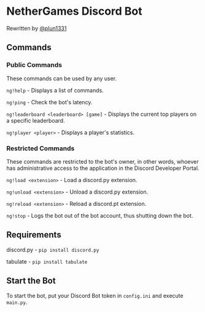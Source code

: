 # NetherGames Discord Bot

Rewritten by [@plun1331](https://plun1331.github.io)

## Commands

### Public Commands

These commands can be used by any user.

`ng!help` - Displays a list of commands.

`ng!ping` - Check the bot's latency.

`ng!leaderboard <leaderboard> [game]` - Displays the current top players on a specific leaderboard.

`ng!player <player>` - Displays a player's statistics.

### Restricted Commands

These commands are restricted to the bot's owner, in other words, whoever has administrative access to the application in the Discord Developer Portal.

`ng!load <extension>` - Load a discord.py extension.

`ng!unload <extension>` - Unload a discord.py extension.

`ng!reload <extension>` - Reload a discord.pt extension.

`ng!stop` - Logs the bot out of the bot account, thus shutting down the bot.

## Requirements

discord.py - `pip install discord.py`

tabulate - `pip install tabulate`

## Start the Bot

To start the bot, put your Discord Bot token in `config.ini` and execute `main.py`.
